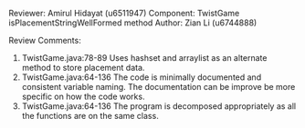 Reviewer: Amirul Hidayat (u6511947)
Component: TwistGame isPlacementStringWellFormed method
Author: Zian Li (u6744888)

Review Comments:

1. TwistGame.java:78-89 Uses hashset and arraylist as an alternate method
   to store placement data.
2. TwistGame.java:64-136 The code is minimally documented and consistent
   variable naming. The documentation can be improve be more specific on
   how the code works.
3. TwistGame.java:64-136 The program is decomposed appropriately as all
   the functions are on the same class.
